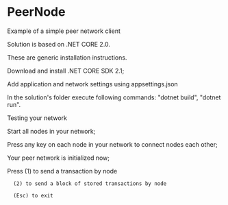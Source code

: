 # PeerNode
Example of a simple peer network client

Solution is based on .NET CORE 2.0.

These are generic installation instructions.


Download and install .NET CORE SDK 2.1;

Add application and network settings using appsettings.json

In the solution's folder execute following commands: "dotnet build", "dotnet run".



Testing your network

Start all nodes in your network;

Press any key on each node in your network to connect nodes each other;

Your peer network is initialized now;

Press (1) to send a transaction by node

      (2) to send a block of stored transactions by node

      (Esc) to exit

